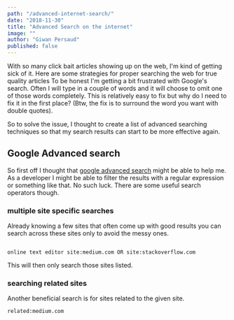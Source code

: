 ```yaml
---
path: "/advanced-internet-search/"
date: "2018-11-30"
title: "Advanced Search on the internet"
image: ""
author: "Giwan Persaud"
published: false
---
```


With so many click bait articles showing up on the web, I'm kind of getting sick of it. Here are some strategies for proper searching the web for true quality articles
To be honest I'm getting a bit frustrated with Google's search. Often I will type in a couple of words and it will choose to omit one of those words completely. This is relatively easy to fix but why do I need to fix it in the first place? (Btw, the fix is to surround the word you want with double quotes).

So to solve the issue, I thought to create a list of advanced searching techniques so that my search results can start to be more effective again.

## Google Advanced search

So first off I thought that [google advanced search](https://support.google.com/websearch/answer/2466433?visit_id=636791798507931051-3928064446&p=adv_operators&hl=en&rd=1) might be able to help me. As a developer I might be able to filter the results with a regular expression or something like that. No such luck. There are some useful search operators though.

### multiple site specific searches

Already knowing a few sites that often come up with good results you can search across these sites only to avoid the messy ones.

```google

online text editor site:medium.com OR site:stackoverflow.com
```

This will then only search those sites listed.

### searching related sites

Another beneficial search is for sites related to the given site.

```
related:medium.com
```
